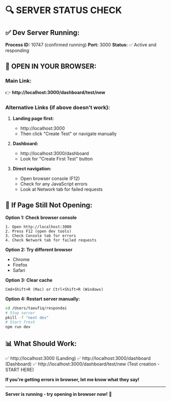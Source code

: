 # 🔍 SERVER STATUS CHECK

## ✅ Dev Server Running:

**Process ID:** 10747 (confirmed running)
**Port:** 3000
**Status:** ✅ Active and responding

## 🔗 **OPEN IN YOUR BROWSER:**

### **Main Link:**
👉 **http://localhost:3000/dashboard/test/new**

### **Alternative Links (if above doesn't work):**

1. **Landing page first:**
   - http://localhost:3000
   - Then click "Create Test" or navigate manually

2. **Dashboard:**
   - http://localhost:3000/dashboard
   - Look for "Create First Test" button

3. **Direct navigation:**
   - Open browser console (F12)
   - Check for any JavaScript errors
   - Look at Network tab for failed requests

## 🐛 **If Page Still Not Opening:**

**Option 1: Check browser console**
```
1. Open http://localhost:3000
2. Press F12 (open dev tools)
3. Check Console tab for errors
4. Check Network tab for failed requests
```

**Option 2: Try different browser**
- Chrome
- Firefox
- Safari

**Option 3: Clear cache**
```
Cmd+Shift+R (Mac) or Ctrl+Shift+R (Windows)
```

**Option 4: Restart server manually:**
```bash
cd /Users/taoufiq/respondai
# Stop server
pkill -f "next dev"
# Start fresh
npm run dev
```

## 📊 **What Should Work:**

✅ http://localhost:3000 (Landing)
✅ http://localhost:3000/dashboard (Dashboard)
✅ http://localhost:3000/dashboard/test/new (Test creation - START HERE)

**If you're getting errors in browser, let me know what they say!**

---

**Server is running - try opening in browser now!** 🚀
